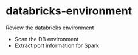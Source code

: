 # databricks-environment
Review the databricks environment

* Scan the DB environment
* Extract port information for Spark
